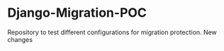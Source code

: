 # Django-Migration-POC
Repository to test different configurations for migration protection.
New changes

